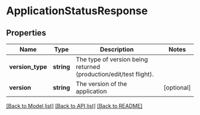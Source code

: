 # ApplicationStatusResponse

## Properties
Name | Type | Description | Notes
------------ | ------------- | ------------- | -------------
**version_type** | **string** | The type of version being returned (production/edit/test flight). | 
**version** | **string** | The version of the application | [optional] 

[[Back to Model list]](../README.md#documentation-for-models) [[Back to API list]](../README.md#documentation-for-api-endpoints) [[Back to README]](../README.md)

